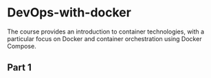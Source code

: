 # DevOps-with-docker

The course provides an introduction to container technologies, with a particular focus on Docker and container orchestration using Docker Compose.

## Part 1
